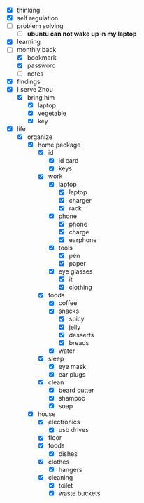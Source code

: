 - [x] thinking
- [x] self regulation
- [ ] problem solving
    - [ ] **ubuntu can not wake up in my laptop**
- [x] learning
- [ ] monthly back
    - [x] bookmark
    - [x] password
    - [ ] notes
- [x] findings
- [x] I serve Zhou
    - [x] bring him 
        - [x] laptop
        - [x] vegetable
        - [x] key
- [x] life
    - [x] organize
        - [x] home package
            - [x] id
                - [x] id card
                - [x] keys
            - [x] work
                - [x] laptop
                    - [x] laptop
                    - [x] charger
                    - [x] rack
                - [x] phone
                    - [x] phone
                    - [x] charge
                    - [x] earphone
                - [x] tools
                    - [x] pen
                    - [x] paper
                - [x] eye glasses
                    - [x] it
                    - [x] clothing
            - [x] foods
                - [x] coffee
                - [x] snacks
                    - [x] spicy
                    - [x] jelly
                    - [x] desserts
                    - [x] breads
                - [x] water
            - [x] sleep
                - [x] eye mask
                - [x] ear plugs
            - [x] clean
                - [x] beard cutter
                - [x] shampoo
                - [x] soap
        - [x] house
            - [x] electronics
                - [x] usb drives
            - [x] floor
            - [x] foods
                - [x] dishes
            - [x] clothes
                - [x] hangers
            - [x] cleaning
                - [x] toilet
                - [x] waste buckets